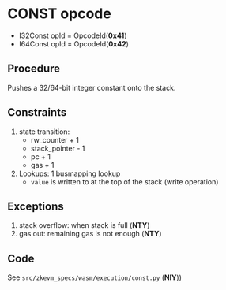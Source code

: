 # CONST opcode

- I32Const opId = OpcodeId(**0x41**)
- I64Const opId = OpcodeId(**0x42**)

## Procedure

Pushes a 32/64-bit integer constant onto the stack.

## Constraints

1. state transition:
   - rw_counter + 1
   - stack_pointer - 1
   - pc + 1
   - gas + 1
2. Lookups: 1 busmapping lookup
   - `value` is written to at the top of the stack (write operation)

## Exceptions

1. stack overflow: when stack is full (**NTY**)
2. gas out: remaining gas is not enough (**NTY**)

## Code

See `src/zkevm_specs/wasm/execution/const.py` (**NIY**))
